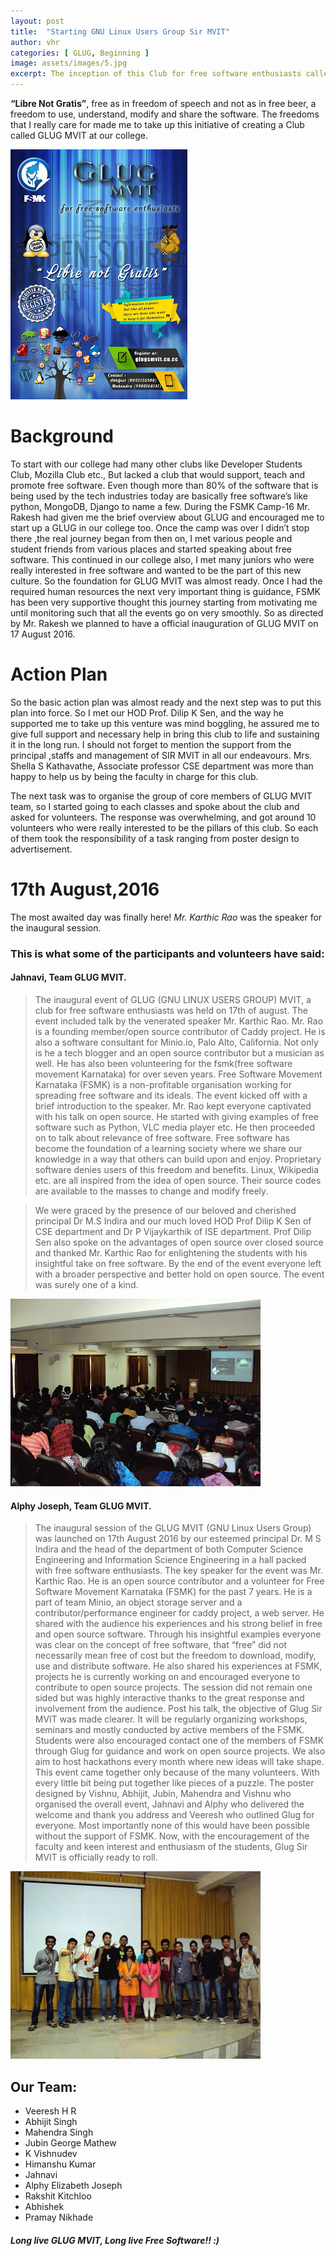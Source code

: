 ```yaml
---
layout: post
title:  "Starting GNU Linux Users Group Sir MVIT"
author: vhr
categories: [ GLUG, Beginning ]
image: assets/images/5.jpg
excerpt: The inception of this Club for free software enthusiasts called GLUG (GNU Linux Users Group)
---
```


**“Libre Not Gratis”**, free as in freedom of speech and not as in free beer, a freedom to use, understand, modify and share the software. The freedoms that I really care for made me to take up this initiative of creating a Club called GLUG MVIT at our college.

![Poster](/assets/images/beginning/poster.jpg)

# Background

To start with our college had many other clubs like Developer Students Club, Mozilla Club etc., But lacked a club that would support, teach and promote free software. Even though more than 80% of the software that is being used by the tech industries today are basically free software’s like python, MongoDB, Django to name a few. During the FSMK Camp-16 Mr. Rakesh had given me the brief overview about GLUG and encouraged me to start up a GLUG in our college too.
Once the camp was over I didn’t stop there ,the real journey began from then on, I met various people and student friends from various places and started speaking about free software. This continued in our college also, I met many juniors who were really interested in free software and wanted to be the part of this new culture. So the foundation for GLUG MVIT was almost ready. Once I had the required human resources the next very important thing is guidance, FSMK has been very supportive thought this journey starting from motivating me until monitoring such that all the events go on very smoothly. So as directed by Mr. Rakesh we planned to have a official inauguration of GLUG MVIT on 17 August 2016.

# Action Plan

So the basic action plan was almost ready and the next step was to put this plan into force. So I met our HOD Prof. Dilip K Sen, and the way he supported me to take up this venture was mind boggling, he assured me to give full support and necessary help in bring this club to life and sustaining it in the long run. I should not forget to mention the support from the principal ,staffs and management of SIR MVIT in all our endeavours. Mrs. Shella S Kathavathe, Associate professor CSE department was more than happy to help us by being the faculty in charge for this club.

The next task was to organise the group of core members of GLUG MVIT team, so I started going to each classes and spoke about the club and asked for volunteers. The response was overwhelming, and got around 10 volunteers who were really interested to be the pillars of this club. So each of them took the responsibility of a task ranging from poster design to advertisement.

# 17th August,2016

The most awaited day was finally here! _Mr. Karthic Rao_ was the speaker for the inaugural session.

### This is what some of the participants and volunteers have said:

#### Jahnavi, Team GLUG MVIT.

> The inaugural event of GLUG (GNU LINUX USERS GROUP) MVIT, a club for free software enthusiasts was held on 17th of august. The event included talk by the venerated speaker Mr. Karthic Rao. Mr. Rao is a founding member/open source contributor of Caddy project. He is also a software consultant for Minio.io, Palo Alto, California. Not only is he a tech blogger and an open source contributor but a musician as well. He has also been volunteering for the fsmk(free software movement Karnataka) for over seven years. Free Software Movement Karnataka (FSMK) is a non-profitable organisation working for spreading free software and its ideals.
The event kicked off with a brief introduction to the speaker. Mr. Rao kept everyone captivated with his talk on open source. He started with giving examples of free software such as Python, VLC media player etc. He then proceeded on to talk about relevance of free software. Free software has become the foundation of a learning society where we share our knowledge in a way that others can build upon and enjoy. Proprietary software denies users of this freedom and benefits. Linux, Wikipedia etc. are all inspired from the idea of open source. Their source codes are available to the masses to change and modify freely.

> We were graced by the presence of our beloved and cherished principal Dr M.S Indira and our much loved HOD Prof Dilip K Sen of CSE department and Dr P Vijaykarthik of ISE department. Prof Dilip Sen also spoke on the advantages of open source over closed source and thanked Mr. Karthic Rao for enlightening the students with his insightful take on free software. By the end of the event everyone left with a broader perspective and better hold on open source. The event was surely one of a kind.

![Jam Packed Seminar Hall](/assets/images/beginning/seminar.JPG)

#### Alphy Joseph, Team GLUG MVIT.

> The inaugural session of the GLUG MVIT (GNU Linux Users Group) was launched on 17th August 2016 by our esteemed principal Dr. M S Indira and the head of the department of both Computer Science  Engineering and Information Science  Engineering in a hall packed with free software enthusiasts. The key speaker for the event was Mr. Karthic Rao. He is an open source contributor and a volunteer for Free Software Movement Karnataka (FSMK) for the past 7 years. He is a part of team Minio, an object storage server and a contributor/performance engineer for caddy project, a web server. He shared with the audience his experiences and his strong belief in free and open source software. Through his insightful examples everyone was clear on the concept of free software, that “free” did not necessarily mean free of cost but the freedom to download, modify, use and distribute software. He also shared his experiences at FSMK, projects he is currently working on and encouraged everyone to contribute to open source projects. The session did not remain one sided but was highly interactive thanks to the great response and involvement from the audience. Post his talk, the objective of Glug Sir MVIT was made clearer. It will be regularly organizing workshops, seminars and mostly conducted by active members of the FSMK. Students were also encouraged contact one of the members of FSMK through Glug for guidance and work on open source projects. We also aim to host hackathons every month where new ideas will take shape. This event came together only because of the many volunteers. With every little bit being put together like pieces of a puzzle. The poster designed by Vishnu, Abhijit, Jubin, Mahendra and Vishnu who organised the overall event, Jahnavi and Alphy who delivered the welcome and thank you address and Veeresh who outlined Glug for everyone. Most importantly none of this would have been possible without the support of FSMK. Now, with the encouragement of the faculty and keen interest and enthusiasm of the students, Glug Sir MVIT is officially ready to roll.

![GLUG Team 2016](/assets/images/beginning/team.JPG)

## Our Team:

- Veeresh H R
- Abhijit Singh
- Mahendra Singh
- Jubin George Mathew
- K Vishnudev
- Himanshu Kumar
- Jahnavi
- Alphy Elizabeth Joseph
- Rakshit Kitchloo
- Abhishek
- Pramay Nikhade

##### Long live GLUG MVIT, Long live Free Software!! :)
